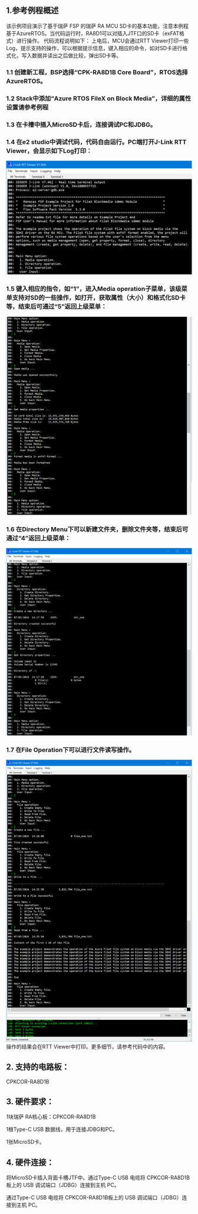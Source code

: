 ## 1.参考例程概述
该示例项目演示了基于瑞萨 FSP 的瑞萨 RA MCU SD卡的基本功能，注意本例程基于AzureRTOS。当代码运行时，RA8D1可以对插入JTF口的SD卡（exFAT格式）进行操作。
代码流程说明如下：
上电后，MCU会通过RTT Viewer打印一些Log，提示支持的操作，可以根据提示信息，键入相应的命令，如对SD卡进行格式化，写入数据并读出之后做比较，弹出SD卡等。

### 1.1 创建新工程，BSP选择“CPK-RA8D1B Core Board”，RTOS选择AzureRTOS。
### 1.2 Stack中添加“Azure RTOS FileX on Block Media”，详细的属性设置请参考例程
### 1.3 在卡槽中插入MicroSD卡后，连接调试PC和JDBG。
### 1.4 在e2 studio中调试代码，代码自由运行。PC端打开J-Link RTT Viewer，会显示如下Log打印：
![alt text](images/Picture1-1.png)
### 1.5 键入相应的指令，如“1”，进入Media operation子菜单，该级菜单支持对SD的一些操作，如打开，获取属性（大小）和格式化SD卡等，结束后可通过“5”返回上级菜单：
![alt text](images/Picture2-1.png)
### 1.6 在Directory Menu下可以新建文件夹，删除文件夹等，结束后可通过“4”返回上级菜单：
![alt text](images/Picture3-1.png)
### 1.7 在File Operation下可以进行文件读写操作。
![alt text](images/Picture4-1.png)
操作的结果会在RTT Viewer中打印。更多细节，请参考代码中的内容。

## 2. 支持的电路板：
CPKCOR-RA8D1B

## 3. 硬件要求：
1块瑞萨 RA核心板：CPKCOR-RA8D1B

1根Type-C USB 数据线，用于连接JDBG和PC。

1张MicroSD卡。

## 4. 硬件连接：
将MicroSD卡插入背面卡槽JTF中。通过Type-C USB 电缆将 CPKCOR-RA8D1B板上的 USB 调试端口（JDBG）连接到主机 PC。

通过Type-C USB 电缆将 CPKCOR-RA8D1B板上的 USB 调试端口（JDBG）连接到主机 PC。
